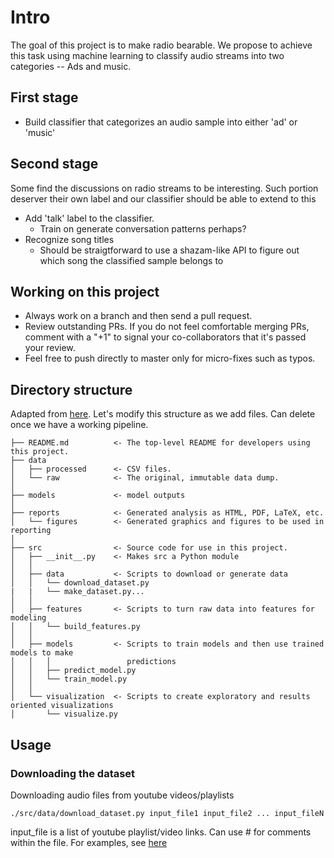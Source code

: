 # Intro

The goal of this project is to make radio bearable. We propose to achieve this task using machine learning to classify audio streams into two categories -- Ads and music. 

## First stage
- Build classifier that categorizes an audio sample into either 'ad' or 'music'

## Second stage
Some find the discussions on radio streams to be interesting. Such portion deserver their own label and our classifier should be able to extend to this
- Add 'talk' label to the classifier. 
    - Train on generate conversation patterns perhaps?
- Recognize song titles
    - Should be straigtforward to use a shazam-like API to figure out which song the classified sample belongs to
   
   
## Working on this project

- Always work on a branch and then send a pull request.
- Review outstanding PRs. If you do not feel comfortable merging PRs, comment with a "+1" to signal your co-collaborators that it's passed your review.
- Feel free to push directly to master only for micro-fixes such as typos.

## Directory structure
Adapted from [here](https://github.com/drivendata/cookiecutter-data-science). Let's modify this structure as we add files. Can delete once we have a working pipeline.
```
├── README.md          <- The top-level README for developers using this project.
├── data
│   ├── processed      <- CSV files.
│   └── raw            <- The original, immutable data dump.
│
├── models             <- model outputs 
│
├── reports            <- Generated analysis as HTML, PDF, LaTeX, etc.
│   └── figures        <- Generated graphics and figures to be used in reporting
│
├── src                <- Source code for use in this project.
│   ├── __init__.py    <- Makes src a Python module
│   │
│   ├── data           <- Scripts to download or generate data
│   │   └── download_dataset.py
|   |   └── make_dataset.py... 
│   │
│   ├── features       <- Scripts to turn raw data into features for modeling
│   │   └── build_features.py
│   │
│   ├── models         <- Scripts to train models and then use trained models to make
│   │   │                 predictions
│   │   ├── predict_model.py
│   │   └── train_model.py
│   │
│   └── visualization  <- Scripts to create exploratory and results oriented visualizations
│       └── visualize.py
```


## Usage
### Downloading the dataset
Downloading audio files from youtube videos/playlists
```
./src/data/download_dataset.py input_file1 input_file2 ... input_fileN
```

input_file is a list of youtube playlist/video links. Can use # for comments within the file.
For examples, see [here](https://github.com/srinathos/slightlyBetterRadio/tree/rao_dataset_download/data/raw/playlists)